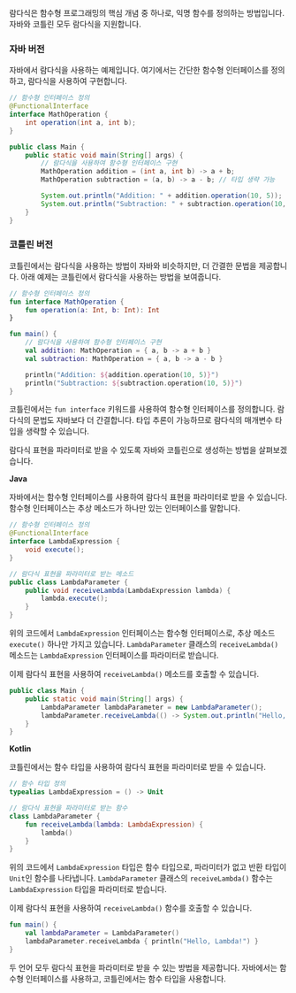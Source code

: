 람다식은 함수형 프로그래밍의 핵심 개념 중 하나로, 익명 함수를 정의하는 방법입니다. 자바와 코틀린 모두 람다식을 지원합니다. 

### 자바 버전

자바에서 람다식을 사용하는 예제입니다. 여기에서는 간단한 함수형 인터페이스를 정의하고, 람다식을 사용하여 구현합니다.

```java
// 함수형 인터페이스 정의
@FunctionalInterface
interface MathOperation {
    int operation(int a, int b);
}

public class Main {
    public static void main(String[] args) {
        // 람다식을 사용하여 함수형 인터페이스 구현
        MathOperation addition = (int a, int b) -> a + b;
        MathOperation subtraction = (a, b) -> a - b; // 타입 생략 가능

        System.out.println("Addition: " + addition.operation(10, 5));
        System.out.println("Subtraction: " + subtraction.operation(10, 5));
    }
}
```

### 코틀린 버전

코틀린에서는 람다식을 사용하는 방법이 자바와 비슷하지만, 더 간결한 문법을 제공합니다. 아래 예제는 코틀린에서 람다식을 사용하는 방법을 보여줍니다.

```kotlin
// 함수형 인터페이스 정의
fun interface MathOperation {
    fun operation(a: Int, b: Int): Int
}

fun main() {
    // 람다식을 사용하여 함수형 인터페이스 구현
    val addition: MathOperation = { a, b -> a + b }
    val subtraction: MathOperation = { a, b -> a - b }

    println("Addition: ${addition.operation(10, 5)}")
    println("Subtraction: ${subtraction.operation(10, 5)}")
}
```

코틀린에서는 `fun interface` 키워드를 사용하여 함수형 인터페이스를 정의합니다. 람다식의 문법도 자바보다 더 간결합니다. 타입 추론이 가능하므로 람다식의 매개변수 타입을 생략할 수 있습니다.


람다식 표현을 파라미터로 받을 수 있도록 자바와 코틀린으로 생성하는 방법을 살펴보겠습니다.

**Java**

자바에서는 함수형 인터페이스를 사용하여 람다식 표현을 파라미터로 받을 수 있습니다. 함수형 인터페이스는 추상 메소드가 하나만 있는 인터페이스를 말합니다.

```java
// 함수형 인터페이스 정의
@FunctionalInterface
interface LambdaExpression {
    void execute();
}

// 람다식 표현을 파라미터로 받는 메소드
public class LambdaParameter {
    public void receiveLambda(LambdaExpression lambda) {
        lambda.execute();
    }
}
```

위의 코드에서 `LambdaExpression` 인터페이스는 함수형 인터페이스로, 추상 메소드 `execute()` 하나만 가지고 있습니다. `LambdaParameter` 클래스의 `receiveLambda()` 메소드는 `LambdaExpression` 인터페이스를 파라미터로 받습니다.

이제 람다식 표현을 사용하여 `receiveLambda()` 메소드를 호출할 수 있습니다.

```java
public class Main {
    public static void main(String[] args) {
        LambdaParameter lambdaParameter = new LambdaParameter();
        lambdaParameter.receiveLambda(() -> System.out.println("Hello, Lambda!"));
    }
}
```

**Kotlin**

코틀린에서는 함수 타입을 사용하여 람다식 표현을 파라미터로 받을 수 있습니다.

```kotlin
// 함수 타입 정의
typealias LambdaExpression = () -> Unit

// 람다식 표현을 파라미터로 받는 함수
class LambdaParameter {
    fun receiveLambda(lambda: LambdaExpression) {
        lambda()
    }
}
```

위의 코드에서 `LambdaExpression` 타입은 함수 타입으로, 파라미터가 없고 반환 타입이 `Unit`인 함수를 나타냅니다. `LambdaParameter` 클래스의 `receiveLambda()` 함수는 `LambdaExpression` 타입을 파라미터로 받습니다.

이제 람다식 표현을 사용하여 `receiveLambda()` 함수를 호출할 수 있습니다.

```kotlin
fun main() {
    val lambdaParameter = LambdaParameter()
    lambdaParameter.receiveLambda { println("Hello, Lambda!") }
}
```

두 언어 모두 람다식 표현을 파라미터로 받을 수 있는 방법을 제공합니다. 자바에서는 함수형 인터페이스를 사용하고, 코틀린에서는 함수 타입을 사용합니다.
